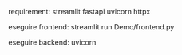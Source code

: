 requirement:
streamlit
fastapi
uvicorn
httpx

eseguire frontend:
streamlit run Demo/frontend.py

eseguire backend:
uvicorn 
